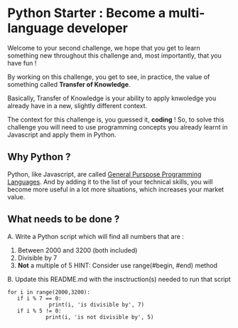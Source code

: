# Python Starter : Become a multi-language developer

Welcome to your second challenge, we hope that you get to learn something new throughout this challenge and, most importantly, that you have fun !

By working on this challenge, you get to see, in practice, the value of something called **Transfer of Knowledge**.

Basically, Transfer of Knowledge is your ability to apply knwoledge you already have in a new, slightly different context.

The context for this challenge is, you guessed it, **coding** ! So, to solve this challenge you will need to use programming concepts you already learnt in Javascript and apply them in Python.

## Why Python ?

Python, like Javascript, are called [General Purspose Programming Languages](https://g.co/kgs/ni2nRd). And by adding it to the list of your technical skills, you will become more useful in a lot more situations, which increases your market value.

## What needs to be done ?

A. Write a Python script which will find all numbers that are :

1. Between 2000 and 3200 (both included)
2. Divisible by 7
3. **Not** a multiple of 5
   HINT: Consider use range(#begin, #end) method

B. Update this README.md with the insctruction(s) needed to run that script

```shell
for i in range(2000,3200):
   if i % 7 == 0:
             print(i, 'is divisible by', 7)
   if i % 5 != 0:
            print(i, 'is not divisible by', 5)

```
